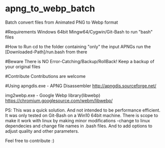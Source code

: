# apng_to_webp_batch
Batch convert files from Animated PNG to Webp format


#Requirements
Windows 64bit
Mingw64/Cygwin/Git-Bash to run "bash" files

#How to Run
cd to the folder containing "only" the input APNGs
run the [Downloaded-Path]/run.bash from there

#Beware
There is NO Error-Catching/Backup/RollBack!
Keep a backup of your original files

#Contribute
Contributions are welcome

#Using
apngdis.exe - APNG Disassembler
http://apngdis.sourceforge.net/

img2webp.exe - Google Webp library(libwebp)
https://chromium.googlesource.com/webm/libwebp/

PS: This was a quick solution. And not intended to be performance efficient.
It was only tested on Git-Bash on a Win10 64bit machine.
There is scope to make it work with linux by making minor modifications 
-change to linux dependecies and change file names in .bash files.
And to add options to adjust quality and other parameters. 

Feel free to contribute :)
